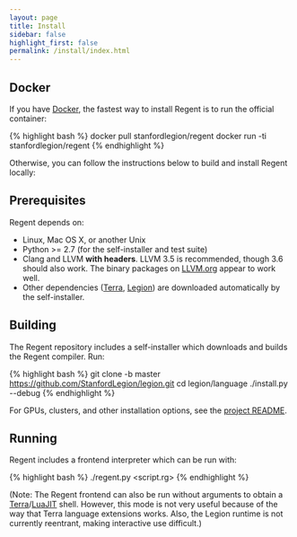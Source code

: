 ```yaml
---
layout: page
title: Install
sidebar: false
highlight_first: false
permalink: /install/index.html
---
```


## Docker

If you have [Docker](https://www.docker.com/), the fastest way to
install Regent is to run the official container:

{% highlight bash %}
docker pull stanfordlegion/regent
docker run -ti stanfordlegion/regent
{% endhighlight %}

Otherwise, you can follow the instructions below to build and install
Regent locally:

## Prerequisites

Regent depends on:

  * Linux, Mac OS X, or another Unix
  * Python >= 2.7 (for the self-installer and test suite)
  * Clang and LLVM **with headers**. LLVM 3.5 is recommended, though
    3.6 should also work. The binary packages on
    [LLVM.org](http://llvm.org/releases/download.html#3.5.2) appear to
    work well.
  * Other dependencies ([Terra](http://terralang.org/),
    [Legion](http://legion.stanford.edu/)) are downloaded
    automatically by the self-installer.

## Building

The Regent repository includes a self-installer which downloads and
builds the Regent compiler. Run:

{% highlight bash %}
git clone -b master https://github.com/StanfordLegion/legion.git
cd legion/language
./install.py --debug
{% endhighlight %}

For GPUs, clusters, and other installation options, see the
[project README](https://github.com/StanfordLegion/legion/tree/master/language).

## Running

Regent includes a frontend interpreter which can be run with:

{% highlight bash %}
./regent.py <script.rg>
{% endhighlight %}

(Note: The Regent frontend can also be run without arguments to obtain
a [Terra](http://terralang.org)/[LuaJIT](http://luajit.org/)
shell. However, this mode is not very useful because of the way that
Terra language extensions works. Also, the Legion runtime is not
currently reentrant, making interactive use difficult.)